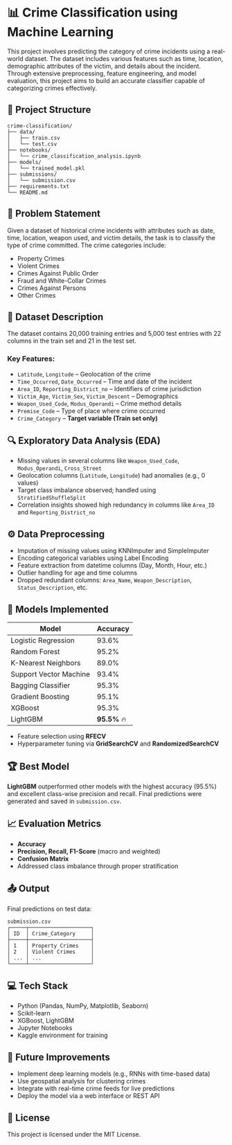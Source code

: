 # 📊 Crime Classification using Machine Learning

This project involves predicting the category of crime incidents using a real-world dataset. The dataset includes various features such as time, location, demographic attributes of the victim, and details about the incident. Through extensive preprocessing, feature engineering, and model evaluation, this project aims to build an accurate classifier capable of categorizing crimes effectively.

## 📁 Project Structure

```
crime-classification/
├── data/
│   ├── train.csv
│   └── test.csv
├── notebooks/
│   └── crime_classification_analysis.ipynb
├── models/
│   └── trained_model.pkl
├── submissions/
│   └── submission.csv
├── requirements.txt
└── README.md
```

## 📌 Problem Statement

Given a dataset of historical crime incidents with attributes such as date, time, location, weapon used, and victim details, the task is to classify the type of crime committed. The crime categories include:

- Property Crimes  
- Violent Crimes  
- Crimes Against Public Order  
- Fraud and White-Collar Crimes  
- Crimes Against Persons  
- Other Crimes

## 🧾 Dataset Description

The dataset contains 20,000 training entries and 5,000 test entries with 22 columns in the train set and 21 in the test set.

### Key Features:

- `Latitude`, `Longitude` – Geolocation of the crime  
- `Time_Occurred`, `Date_Occurred` – Time and date of the incident  
- `Area_ID`, `Reporting_District_no` – Identifiers of crime jurisdiction  
- `Victim_Age`, `Victim_Sex`, `Victim_Descent` – Demographics  
- `Weapon_Used_Code`, `Modus_Operandi` – Crime method details  
- `Premise_Code` – Type of place where crime occurred  
- `Crime_Category` – **Target variable (Train set only)**

## 🔍 Exploratory Data Analysis (EDA)

- Missing values in several columns like `Weapon_Used_Code`, `Modus_Operandi`, `Cross_Street`
- Geolocation columns (`Latitude`, `Longitude`) had anomalies (e.g., 0 values)
- Target class imbalance observed; handled using `StratifiedShuffleSplit`
- Correlation insights showed high redundancy in columns like `Area_ID` and `Reporting_District_no`

## ⚙️ Data Preprocessing

- Imputation of missing values using KNNImputer and SimpleImputer
- Encoding categorical variables using Label Encoding
- Feature extraction from datetime columns (Day, Month, Hour, etc.)
- Outlier handling for age and time columns
- Dropped redundant columns: `Area_Name`, `Weapon_Description`, `Status_Description`, etc.

## 🧠 Models Implemented

| Model                   | Accuracy |
|------------------------|----------|
| Logistic Regression     | 93.6%    |
| Random Forest           | 95.2%    |
| K-Nearest Neighbors     | 89.0%    |
| Support Vector Machine  | 93.4%    |
| Bagging Classifier      | 95.3%    |
| Gradient Boosting       | 95.1%    |
| XGBoost                 | 95.3%    |
| LightGBM                | **95.5%** 🔥

- Feature selection using **RFECV**
- Hyperparameter tuning via **GridSearchCV** and **RandomizedSearchCV**

## 🏆 Best Model

**LightGBM** outperformed other models with the highest accuracy (95.5%) and excellent class-wise precision and recall. Final predictions were generated and saved in `submission.csv`.

## 📈 Evaluation Metrics

- **Accuracy**  
- **Precision, Recall, F1-Score** (macro and weighted)  
- **Confusion Matrix**  
- Addressed class imbalance through proper stratification

## 📤 Output

Final predictions on test data:
```
submission.csv
┌─────┬────────────────────┐
│ ID  │ Crime_Category     │
├─────┼────────────────────┤
│ 1   │ Property Crimes    │
│ 2   │ Violent Crimes     │
│ ... │ ...                │
└─────┴────────────────────┘
```

## 💻 Tech Stack

- Python (Pandas, NumPy, Matplotlib, Seaborn)
- Scikit-learn
- XGBoost, LightGBM
- Jupyter Notebooks
- Kaggle environment for training

## 🚧 Future Improvements

- Implement deep learning models (e.g., RNNs with time-based data)
- Use geospatial analysis for clustering crimes
- Integrate with real-time crime feeds for live predictions
- Deploy the model via a web interface or REST API

## 📜 License

This project is licensed under the MIT License.
